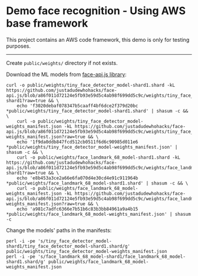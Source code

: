 # Demo face recognition - Using AWS base framework 

This project contains an AWS code framework, this demo is only for testing purposes. 

--- 

Create `public/weights/` directory if not exists.

Download the ML models from [face-api.js library](https://github.com/justadudewhohacks/face-api.js):

```
curl -o public/weights/tiny_face_detector_model-shard1.shard -kL https://github.com/justadudewhohacks/face-api.js/blob/a86f011d72124e5fb93e59d5c4ab98f699dd5c9c/weights/tiny_face_detector_model-shard1?raw=true && \
    echo 'f3020debaf078347b5caaff4bf6dce2f379d20bc *public/weights/tiny_face_detector_model-shard1.shard' | shasum -c && \
    curl -o public/weights/tiny_face_detector_model-weights_manifest.json -kL https://github.com/justadudewhohacks/face-api.js/blob/a86f011d72124e5fb93e59d5c4ab98f699dd5c9c/weights/tiny_face_detector_model-weights_manifest.json?raw=true && \
    echo '1f9da0ddb847fcd512cb0511f6d6c90985d011e6 *public/weights/tiny_face_detector_model-weights_manifest.json' | shasum -c && \
    curl -o public/weights/face_landmark_68_model-shard1.shard -kL https://github.com/justadudewhohacks/face-api.js/blob/a86f011d72124e5fb93e59d5c4ab98f699dd5c9c/weights/face_landmark_68_model-shard1?raw=true && \
    echo 'e8b453a3ce2a66e6fa070d4e30cd4e91c911964b *public/weights/face_landmark_68_model-shard1.shard' | shasum -c && \
    curl -o public/weights/face_landmark_68_model-weights_manifest.json -kL https://github.com/justadudewhohacks/face-api.js/blob/a86f011d72124e5fb93e59d5c4ab98f699dd5c9c/weights/face_landmark_68_model-weights_manifest.json?raw=true && \
    echo 'a981c7adfc6366e7b51b6c83b3bb84961a9a4b15 *public/weights/face_landmark_68_model-weights_manifest.json' | shasum -c
```

Change the models' paths in the manifests:

```
perl -i -pe 's/tiny_face_detector_model-shard1/tiny_face_detector_model-shard1.shard/g' public/weights/tiny_face_detector_model-weights_manifest.json
perl -i -pe 's/face_landmark_68_model-shard1/face_landmark_68_model-shard1.shard/g' public/weights/face_landmark_68_model-weights_manifest.json
```
